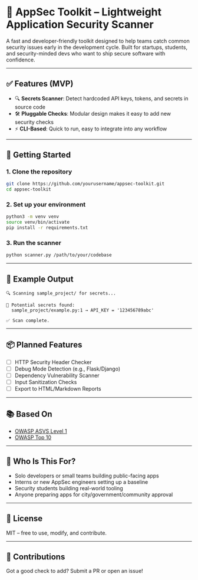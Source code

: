 # 🔐 AppSec Toolkit – Lightweight Application Security Scanner

A fast and developer-friendly toolkit designed to help teams catch common security issues early in the development cycle. Built for startups, students, and security-minded devs who want to ship secure software with confidence.

---

## ✅ Features (MVP)
- 🔍 **Secrets Scanner**: Detect hardcoded API keys, tokens, and secrets in source code
- 🛠️ **Pluggable Checks**: Modular design makes it easy to add new security checks
- ⚡ **CLI-Based**: Quick to run, easy to integrate into any workflow

---

## 🚀 Getting Started

### 1. Clone the repository
```bash
git clone https://github.com/yourusername/appsec-toolkit.git
cd appsec-toolkit
```

### 2. Set up your environment

```bash
python3 -m venv venv
source venv/bin/activate
pip install -r requirements.txt
```

### 3. Run the scanner

```bash
python scanner.py /path/to/your/codebase
```

---

## 🔎 Example Output

```
🔍 Scanning sample_project/ for secrets...

🚨 Potential secrets found:
  sample_project/example.py:1 → API_KEY = '123456789abc'

✅ Scan complete.
```

---

## 📦 Planned Features

* [ ] HTTP Security Header Checker
* [ ] Debug Mode Detection (e.g., Flask/Django)
* [ ] Dependency Vulnerability Scanner
* [ ] Input Sanitization Checks
* [ ] Export to HTML/Markdown Reports

---

## 📚 Based On

* [OWASP ASVS Level 1](https://owasp.org/www-project-application-security-verification-standard/)
* [OWASP Top 10](https://owasp.org/www-project-top-ten/)

---

## 🧠 Who Is This For?

* Solo developers or small teams building public-facing apps
* Interns or new AppSec engineers setting up a baseline
* Security students building real-world tooling
* Anyone preparing apps for city/government/community approval

---

## 📄 License

MIT – free to use, modify, and contribute.

---

## 🙌 Contributions

Got a good check to add? Submit a PR or open an issue!
